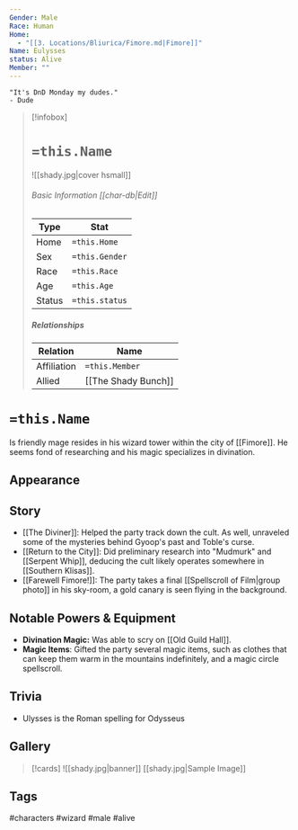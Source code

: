 ```yaml
---
Gender: Male
Race: Human
Home:
  - "[[3. Locations/Bliurica/Fimore.md|Fimore]]"
Name: Eulysses
status: Alive
Member: ""
---
```

	"It's DnD Monday my dudes." 
	- Dude

> [!infobox]
> # `=this.Name`
> ![[shady.jpg|cover hsmall]]
> ###### Basic Information [[char-db|Edit]]
> | Type | Stat |
> | ---- | ---- |
> | Home | `=this.Home` |
> | Sex | `=this.Gender` |
> | Race | `=this.Race` |
> | Age | `=this.Age` |
> | Status | `=this.status` |
> ##### Relationships
> | Relation | Name |
> | ---- | ---- |
> | Affiliation | `=this.Member` |
> |Allied|[[The Shady Bunch]]|

# `=this.Name`
Is friendly mage resides in his wizard tower within the city of [[Fimore]]. He seems fond of researching and his magic specializes in divination.
## Appearance
## Story
- [[The Diviner]]: Helped the party track down the cult. As well, unraveled some of the mysteries behind Gyoop's past and Toble's curse.
- [[Return to the City]]: Did preliminary research into "Mudmurk" and [[Serpent Whip]], deducing the cult likely operates somewhere in [[Southern Klisas]]. 
- [[Farewell Fimore!]]: The party takes a final [[Spellscroll of Film|group photo]] in his sky-room, a gold canary is seen flying in the background.
## Notable Powers & Equipment
- **Divination Magic:** Was able to scry on [[Old Guild Hall]].
- **Magic Items**: Gifted the party several magic items, such as clothes that can keep them warm in the mountains indefinitely, and a magic circle spellscroll.
## Trivia
- Ulysses is the Roman spelling for Odysseus

## Gallery
>[!cards]
>![[shady.jpg|banner]]
>[[shady.jpg|Sample Image]]
>

## Tags
#characters #wizard #male #alive